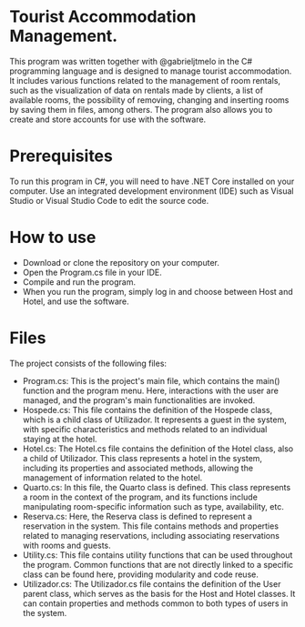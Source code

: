 # Tourist Accommodation Management.
This program was written together with @gabrieljtmelo in the C# programming language and is designed to manage tourist accommodation. It includes various functions related to the management of room rentals, such as the visualization of data on rentals made by clients, a list of available rooms, the possibility of removing, changing and inserting rooms by saving them in files, among others. The program also allows you to create and store accounts for use with the software.

# Prerequisites
To run this program in C#, you will need to have .NET Core installed on your computer. Use an integrated development environment (IDE) such as Visual Studio or Visual Studio Code to edit the source code.

# How to use
- Download or clone the repository on your computer.
- Open the Program.cs file in your IDE.
- Compile and run the program.
- When you run the program, simply log in and choose between Host and Hotel, and use the software.

# Files
The project consists of the following files:
- Program.cs: This is the project's main file, which contains the main() function and the program menu. Here, interactions with the user are managed, and the program's main functionalities are invoked.
- Hospede.cs: This file contains the definition of the Hospede class, which is a child class of Utilizador. It represents a guest in the system, with specific characteristics and methods related to an individual staying at the hotel.
- Hotel.cs: The Hotel.cs file contains the definition of the Hotel class, also a child of Utilizador. This class represents a hotel in the system, including its properties and associated methods, allowing the management of information related to the hotel.
- Quarto.cs: In this file, the Quarto class is defined. This class represents a room in the context of the program, and its functions include manipulating room-specific information such as type, availability, etc.
- Reserva.cs: Here, the Reserva class is defined to represent a reservation in the system. This file contains methods and properties related to managing reservations, including associating reservations with rooms and guests.
- Utility.cs: This file contains utility functions that can be used throughout the program. Common functions that are not directly linked to a specific class can be found here, providing modularity and code reuse.
- Utilizador.cs: The Utilizador.cs file contains the definition of the User parent class, which serves as the basis for the Host and Hotel classes. It can contain properties and methods common to both types of users in the system.
